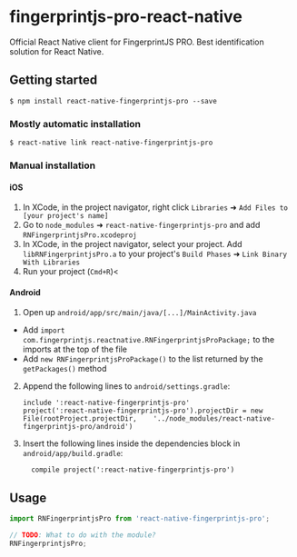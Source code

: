 
# fingerprintjs-pro-react-native
Official React Native client for FingerprintJS PRO. Best identification solution for React Native.


## Getting started

`$ npm install react-native-fingerprintjs-pro --save`

### Mostly automatic installation

`$ react-native link react-native-fingerprintjs-pro`

### Manual installation


#### iOS

1. In XCode, in the project navigator, right click `Libraries` ➜ `Add Files to [your project's name]`
2. Go to `node_modules` ➜ `react-native-fingerprintjs-pro` and add `RNFingerprintjsPro.xcodeproj`
3. In XCode, in the project navigator, select your project. Add `libRNFingerprintjsPro.a` to your project's `Build Phases` ➜ `Link Binary With Libraries`
4. Run your project (`Cmd+R`)<

#### Android

1. Open up `android/app/src/main/java/[...]/MainActivity.java`
  - Add `import com.fingerprintjs.reactnative.RNFingerprintjsProPackage;` to the imports at the top of the file
  - Add `new RNFingerprintjsProPackage()` to the list returned by the `getPackages()` method
2. Append the following lines to `android/settings.gradle`:
  	```
  	include ':react-native-fingerprintjs-pro'
  	project(':react-native-fingerprintjs-pro').projectDir = new File(rootProject.projectDir, 	'../node_modules/react-native-fingerprintjs-pro/android')
  	```
3. Insert the following lines inside the dependencies block in `android/app/build.gradle`:
  	```
      compile project(':react-native-fingerprintjs-pro')
  	```


## Usage
```javascript
import RNFingerprintjsPro from 'react-native-fingerprintjs-pro';

// TODO: What to do with the module?
RNFingerprintjsPro;
```
